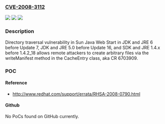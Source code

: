 ### [CVE-2008-3112](https://cve.mitre.org/cgi-bin/cvename.cgi?name=CVE-2008-3112)
![](https://img.shields.io/static/v1?label=Product&message=n%2Fa&color=blue)
![](https://img.shields.io/static/v1?label=Version&message=n%2Fa&color=blue)
![](https://img.shields.io/static/v1?label=Vulnerability&message=n%2Fa&color=brighgreen)

### Description

Directory traversal vulnerability in Sun Java Web Start in JDK and JRE 6 before Update 7, JDK and JRE 5.0 before Update 16, and SDK and JRE 1.4.x before 1.4.2_18 allows remote attackers to create arbitrary files via the writeManifest method in the CacheEntry class, aka CR 6703909.

### POC

#### Reference
- http://www.redhat.com/support/errata/RHSA-2008-0790.html

#### Github
No PoCs found on GitHub currently.

